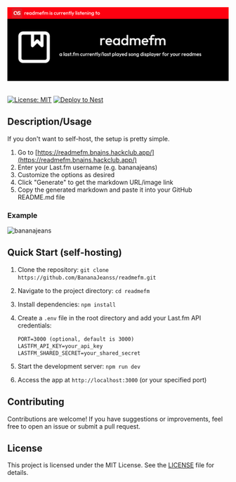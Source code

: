 <div align="center">
  <img src="assets/banner.png" alt="readme.fm"/>
  <br><br>
</div>

[![License: MIT](https://img.shields.io/badge/License-MIT-yellow.svg)](https://opensource.org/licenses/MIT)
[![Deploy to Nest](https://github.com/BananaJeanss/readmefm/actions/workflows/main.yml/badge.svg)](https://github.com/BananaJeanss/readmefm/actions/workflows/main.yml)

## Description/Usage

If you don't want to self-host, the setup is pretty simple.

1. Go to [https://readmefm.bnajns.hackclub.app/](https://readmefm.bnajns.hackclub.app/)
2. Enter your Last.fm username (e.g. bananajeans)
3. Customize the options as desired
4. Click "Generate" to get the markdown URL/image link
5. Copy the generated markdown and paste it into your GitHub README.md file

### Example

![bananajeans](https://readmefm.bnajns.hackclub.app/songdisplay?username=bananajeans&theme=dark&roundit=True)

## Quick Start (self-hosting)

1. Clone the repository: `git clone https://github.com/BananaJeanss/readmefm.git`
2. Navigate to the project directory: `cd readmefm`
3. Install dependencies: `npm install`
4. Create a `.env` file in the root directory and add your Last.fm API credentials:

   ```env
   PORT=3000 (optional, default is 3000)
   LASTFM_API_KEY=your_api_key
   LASTFM_SHARED_SECRET=your_shared_secret
   ```

5. Start the development server: `npm run dev`
6. Access the app at `http://localhost:3000` (or your specified port)

## Contributing

Contributions are welcome! If you have suggestions or improvements, feel free to open an issue or submit a pull request.

## License

This project is licensed under the MIT License. See the [LICENSE](LICENSE) file for details.
